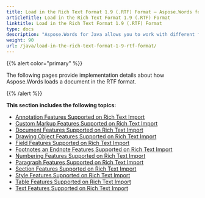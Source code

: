 ```yaml
---
title: Load in the Rich Text Format 1.9 (.RTF) Format – Aspose.Words for Java
articleTitle: Load in the Rich Text Format 1.9 (.RTF) Format
linktitle: Load in the Rich Text Format 1.9 (.RTF) Format
type: docs
description: "Aspose.Words for Java allows you to work with different features supported on RTF format import."
weight: 90
url: /java/load-in-the-rich-text-format-1-9-rtf-format/
---
```


{{% alert color="primary" %}}

The following pages provide implementation details about how Aspose.Words loads a document in the RTF format.

{{% /alert %}}

**This section includes the following topics:** 

- [Annotation Features Supported on Rich Text Import](/words/java/annotation-features-supported-on-rich-text-import/)
- [Custom Markup Features Supported on Rich Text Import](/words/java/custom-markup-features-supported-on-rich-text-import/)
- [Document Features Supported on Rich Text Import](/words/java/document-features-supported-on-rich-text-import/)
- [Drawing Object Features Supported on Rich Text Import](/words/java/drawing-object-features-supported-on-rich-text-import/)
- [Field Features Supported on Rich Text Import](/words/java/field-features-supported-on-rich-text-import/)
- [Footnotes an Endnote Features Supported on Rich Text Import](/words/java/footnotes-and-endnote-features-supported-on-rich-text-import/)
- [Numbering Features Supported on Rich Text Import](/words/java/numbering-features-supported-on-rich-text-import/)
- [Paragraph Features Supported on Rich Text Import](/words/java/paragraph-features-supported-on-rich-text-import/)
- [Section Features Supported on Rich Text Import](/words/java/section-features-supported-on-rich-text-import/)
- [Style Features Supported on Rich Text Import](/words/java/style-features-supported-on-rich-text-import/)
- [Table Features Supported on Rich Text Import](/words/java/table-features-supported-on-rich-text-import/)
- [Text Features Supported on Rich Text Import](/words/java/text-features-supported-on-rich-text-import/)
